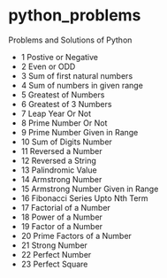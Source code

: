 # python_problems
Problems and Solutions of Python

 - 1 Postive or Negative 
 - 2 Even or ODD
 - 3 Sum of first natural numbers
 - 4 Sum of numbers in given range
 - 5 Greatest of Numbers
 - 6 Greatest of 3 Numbers
 - 7 Leap Year Or Not
 - 8 Prime Number Or Not
 - 9 Prime Number Given in Range
 - 10 Sum of Digits Number
 - 11 Reversed a Number
 - 12 Reversed a String
 - 13 Palindromic Value
 - 14 Armstrong Number
 - 15 Armstrong Number Given in Range
 - 16 Fibonacci Series Upto Nth Term
 - 17 Factorial of a Number
 - 18 Power of a Number
 - 19 Factor of a Number
 - 20 Prime Factors of a Number
 - 21 Strong Number
 - 22 Perfect Number
 - 23 Perfect Square